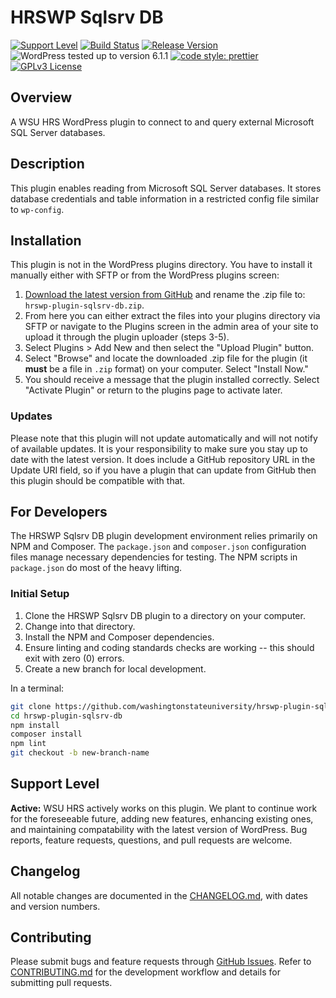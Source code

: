 # HRSWP Sqlsrv DB

[![Support Level](https://img.shields.io/badge/support-active-green.svg)](#support-level) [![Build Status](https://github.com/washingtonstateuniversity/hrswp-plugin-sqlsrv-db/actions/workflows/coding-standards.yml/badge.svg)](https://github.com/washingtonstateuniversity/hrswp-plugin-sqlsrv-db/actions) [![Release Version](https://img.shields.io/github/v/release/washingtonstateuniversity/hrswp-plugin-sqlsrv-db)](https://github.com/washingtonstateuniversity/hrswp-plugin-sqlsrv-db/releases/latest) ![WordPress tested up to version 6.1.1](https://img.shields.io/badge/WordPress-v6.1.1%20tested-success.svg) [![code style: prettier](https://img.shields.io/badge/code_style-prettier-ff69b4.svg)](https://github.com/prettier/prettier) [![GPLv3 License](https://img.shields.io/github/license/washingtonstateuniversity/hrswp-plugin-sqlsrv-db)](https://github.com/washingtonstateuniversity/hrswp-plugin-sqlsrv-db/blob/develop/LICENSE.md)

## Overview

A WSU HRS WordPress plugin to connect to and query external Microsoft SQL Server databases.

## Description

This plugin enables reading from Microsoft SQL Server databases. It stores database credentials and table information in a restricted config file similar to `wp-config`.

## Installation

This plugin is not in the WordPress plugins directory. You have to install it manually either with SFTP or from the WordPress plugins screen:

1. [Download the latest version from GitHub](https://github.com/washingtonstateuniversity/hrswp-plugin-sqlsrv-db/archive/stable.zip) and rename the .zip file to: `hrswp-plugin-sqlsrv-db.zip`.
2. From here you can either extract the files into your plugins directory via SFTP or navigate to the Plugins screen in the admin area of your site to upload it through the plugin uploader (steps 3-5).
3. Select Plugins > Add New and then select the "Upload Plugin" button.
4. Select "Browse" and locate the downloaded .zip file for the plugin (it **must** be a file in `.zip` format) on your computer. Select "Install Now."
5. You should receive a message that the plugin installed correctly. Select "Activate Plugin" or return to the plugins page to activate later.

### Updates

Please note that this plugin will not update automatically and will not notify of available updates. It is your responsibility to make sure you stay up to date with the latest version. It does include a GitHub repository URL in the Update URI field, so if you have a plugin that can update from GitHub then this plugin should be compatible with that.

## For Developers

The HRSWP Sqlsrv DB plugin development environment relies primarily on NPM and Composer. The `package.json` and `composer.json` configuration files manage necessary dependencies for testing. The NPM scripts in `package.json` do most of the heavy lifting.

### Initial Setup

1. Clone the HRSWP Sqlsrv DB plugin to a directory on your computer.
2. Change into that directory.
3. Install the NPM and Composer dependencies.
4. Ensure linting and coding standards checks are working -- this should exit with zero (0) errors.
5. Create a new branch for local development.

In a terminal:

~~~bash
git clone https://github.com/washingtonstateuniversity/hrswp-plugin-sqlsrv-db.git
cd hrswp-plugin-sqlsrv-db
npm install
composer install
npm lint
git checkout -b new-branch-name
~~~

## Support Level

**Active:** WSU HRS actively works on this plugin. We plant to continue work for the foreseeable future, adding new features, enhancing existing ones, and maintaining compatability with the latest version of WordPress. Bug reports, feature requests, questions, and pull requests are welcome.

## Changelog

All notable changes are documented in the [CHANGELOG.md](https://github.com/washingtonstateuniversity/hrswp-plugin-sqlsrv-db/blob/develop/CHANGELOG.md), with dates and version numbers.

## Contributing

Please submit bugs and feature requests through [GitHub Issues](https://github.com/washingtonstateuniversity/hrswp-plugin-sqlsrv-db/issues). Refer to [CONTRIBUTING.md](https://github.com/washingtonstateuniversity/hrswp-plugin-sqlsrv-db/blob/develop/CONTRIBUTING.md) for the development workflow and details for submitting pull requests.

